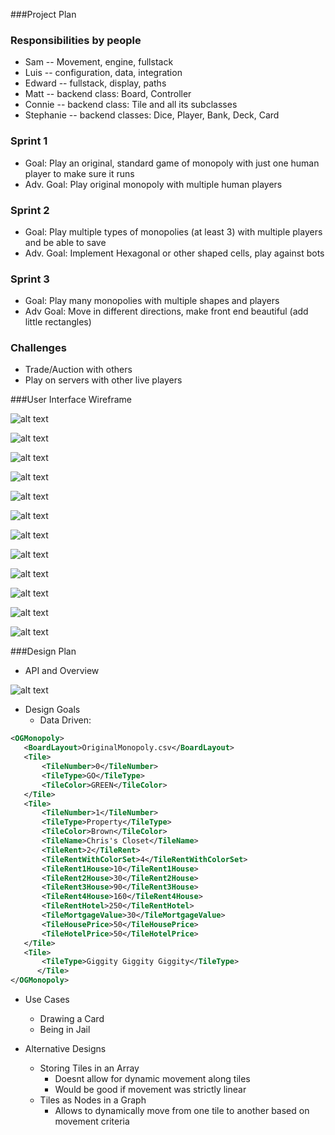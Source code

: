 ###Project Plan

### Responsibilities by people 
- Sam -- Movement, engine, fullstack
- Luis -- configuration, data, integration
- Edward -- fullstack, display, paths
- Matt -- backend class: Board, Controller
- Connie -- backend class: Tile and all its subclasses
- Stephanie -- backend classes: Dice, Player, Bank, Deck, Card

### Sprint 1
- Goal: Play an original, standard game of monopoly with just one human player to make sure it runs 
- Adv. Goal: Play original monopoly with multiple human players
### Sprint 2
- Goal: Play multiple types of monopolies (at least 3) with multiple players and be able to save
- Adv. Goal: Implement Hexagonal or other shaped cells, play against bots
### Sprint 3
- Goal: Play many monopolies with multiple shapes and players
- Adv Goal: Move in different directions, make front end beautiful (add little rectangles)
### Challenges
- Trade/Auction with others
- Play on servers with other live players

###User Interface Wireframe

![alt text](https://coursework.cs.duke.edu/compsci307_2019spring/monopoly_team05/raw/master/data/Frame1.png "Frame 1")

![alt text](https://coursework.cs.duke.edu/compsci307_2019spring/monopoly_team05/raw/master/data/Frame2.png "Frame 2")

![alt text](https://coursework.cs.duke.edu/compsci307_2019spring/monopoly_team05/raw/master/data/Frame3.png "Frame 3")

![alt text](https://coursework.cs.duke.edu/compsci307_2019spring/monopoly_team05/raw/master/data/Frame4.png "Frame 4")

![alt text](https://coursework.cs.duke.edu/compsci307_2019spring/monopoly_team05/raw/master/data/Frame5.png "Frame 5")

![alt text](https://coursework.cs.duke.edu/compsci307_2019spring/monopoly_team05/raw/master/data/Frame6.png "Frame 6")

![alt text](https://coursework.cs.duke.edu/compsci307_2019spring/monopoly_team05/raw/master/data/Frame7.png "Frame 7")

![alt text](https://coursework.cs.duke.edu/compsci307_2019spring/monopoly_team05/raw/master/data/Frame8.png "Frame 8")

![alt text](https://coursework.cs.duke.edu/compsci307_2019spring/monopoly_team05/raw/master/data/Frame9.png "Frame 9")

![alt text](https://coursework.cs.duke.edu/compsci307_2019spring/monopoly_team05/raw/master/data/Frame10.png "Frame 10")

![alt text](https://coursework.cs.duke.edu/compsci307_2019spring/monopoly_team05/raw/master/data/Frame11.png "Frame 11")

![alt text](https://coursework.cs.duke.edu/compsci307_2019spring/monopoly_team05/raw/master/data/Frame12.png "Frame 12")


###Design Plan

* API and Overview

![alt text](https://coursework.cs.duke.edu/compsci307_2019spring/monopoly_team05/blob/master/doc/api/initial_uml_overview.png)

* Design Goals
    * Data Driven:
 ```xml
 <OGMonopoly>
    <BoardLayout>OriginalMonopoly.csv</BoardLayout>
    <Tile>
        <TileNumber>0</TileNumber>
        <TileType>GO</TileType>
        <TileColor>GREEN</TileColor>
    </Tile>
    <Tile>
        <TileNumber>1</TileNumber>
        <TileType>Property</TileType>
        <TileColor>Brown</TileColor>
        <TileName>Chris's Closet</TileName>
        <TileRent>2</TileRent>
        <TileRentWithColorSet>4</TileRentWithColorSet>
        <TileRent1House>10</TileRent1House>
        <TileRent2House>30</TileRent2House>
        <TileRent3House>90</TileRent3House>
        <TileRent4House>160</TileRent4House>
        <TileRentHotel>250</TileRentHotel>
        <TileMortgageValue>30</TileMortgageValue>
        <TileHousePrice>50</TileHousePrice>
        <TileHotelPrice>50</TileHotelPrice>
    </Tile>
    <Tile>
        <TileType>Giggity Giggity Giggity</TileType>
       </Tile>
</OGMonopoly>
``` 
* Use Cases
    * Drawing a Card
    * Being in Jail
    
* Alternative Designs
    * Storing Tiles in an Array
        * Doesnt allow for dynamic movement along tiles
        * Would be good if movement was strictly linear
    * Tiles as Nodes in a Graph
        * Allows to dynamically move from one tile to another based on movement criteria
